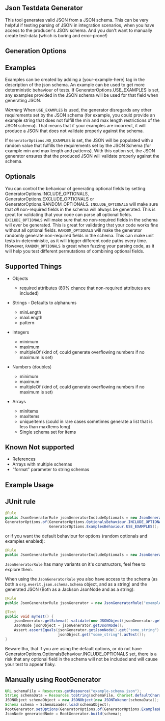 Json Testdata Generator
----------------------
This tool generates valid JSON from a JSON schema.
This can be very helpful if testing parsing of JSON in integration scenarios, when you have access to the producer's JSON schema. And you don't want to manually create test-data (which is boring and error-prone!)

Generation Options
------------------
Examples
--------
Examples can be created by adding a <example>[your-example-here]</example> tag in the description of the json schema.
An example can be used to get more deterministic behaviour of tests.
If GeneratorOptions.USE_EXAMPLES is set, any examples provided in the JSON schema will be used for that field when generating JSON. 

*Warning*
When `USE_EXAMPLES` is used, the generator disregards any other requirements set by the JSON schema (for example, you could provide an example string that does not fulfill the min and max length restrictions of the JSON schema).
That means that if your examples are incorrect, it will produce a JSON that does not validate properly against the schema.

If `GeneratorOptions.NO_EXAMPLES` is set, the JSON will be populated with a random value that fulfills the requirements set by the JSON Schema (for example min and max length and patterns).
With this option set, the JSON generator ensures that the produced JSON will validate properly against the schema.

Optionals
----------
You can control the behaviour of generating optional fields by setting GeneratorOptions.INCLUDE_OPTIONALS, GeneratorOptions.EXCLUDE_OPTIONALS or GeneratorOptions.RANDOM_OPTIONALS.
`INCLUDE_OPTIONALS` will make sure that _all_ non-required fields in the schema will always be generated. This is great for validating that your code can parse all optional fields.
`EXCLUDE_OPTIONALS` will make sure that _no_ non-required fields in the schema will ever be generated. This is great for validating that your code works fine without all optional fields.
`RANDOM_OPTIONALS` will make the generator randomly generate non-required fields in the schema. This can make unit tests in-deterministic, as it will trigger different code paths every time.
However, `RANDOM_OPTIONALS` is great when fuzzing your parsing code, as it will help you test different permutations of combining optional fields.
 

Supported Things
----------------

- Objects
    - required attributes (80% chance that non-required attributes are included)
    
- Strings - Defaults to alphanums
    - minLength
    - maxLength
    - pattern

- Integers
    - minimum
    - maximum
    - multipleOf (kind of, could generate overflowing numbers if no maximum is set)

- Numbers (doubles)
    - minimum
    - maximum
    - multipleOf (kind of, could generate overflowing numbers if no maximum is set)
   
- Arrays
    - minItems
    - maxItems
    - uniqueItems (could in rare cases sometimes generate a list that is less than maxItems long)
    - Single schema set for items

Known Not supported
-------------------
- References
- Arrays with multiple schemas
- "format" parameter to string schemas

Example Usage
-------------
JUnit rule
-----------
``` java
@Rule
public JsonGeneratorRule jsonGeneratorIncludeOptionals = new JsonGeneratorRule("example-schema.json",
GeneratorOptions.of(GeneratorOptions.OptionalsBehaviour.INCLUDE_OPTIONALS, 
                    GeneratorOptions.ExamplesBehaviour.USE_EXAMPLES));
```
or if you want the default behaviour for options (random optionals and examples enabled):
``` java
@Rule
public JsonGeneratorRule jsonGeneratorIncludeOptionals = new JsonGeneratorRule("example-schema.json");
``` 
`JsonGeneratorRule` has many variants on it's constructors, feel free to explore them.

When using the `JsonGeneratorRule` you also have access to the schema (as both a `org.everit.json.schema.Schema` object, and as a string) and the generated JSON (Both as a Jackson JsonNode and as a string):
``` java
@Rule
public JsonGeneratorRule jsonGenerator = new JsonGeneratorRule("example-schema.json");

@Test
public void myTest() {
    jsonGenerator.getSchema().validate(new JSONObject(jsonGenerator.getJsonString()));
    JsonNode jsonObject = jsonGenerator.getJsonNode();
    Assert.assertEquals(jsonGenerator.getJsonNode().get("some_string").asText(),
                        jsonObject.get("some_string").asText());
}
```
Beware tho, that if you are using the default options, or do not have GeneratorOptions.OptionalsBehaviour.INCLUDE_OPTIONALS set,
there is a risk that any optional field in the schema will not be included and will cause your test to appear flaky.

Manually using RootGenerator
----------------------------
``` java
URL schemaFile = Resources.getResource("example-schema.json");
String schemaData = Resources.toString(schemaFile, Charset.defaultCharset());
JSONObject schemaObject = new JSONObject(new JSONTokener(schemaData));
Schema schema = SchemaLoader.load(schemaObject);
RootGenerator.setOptions(GeneratorOptions.of(GeneratorOptions.ExamplesBehaviour.USE_EXAMPLES));
JsonNode generatedNode = RootGenerator.build(schema);
```
